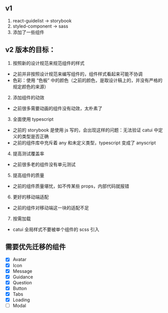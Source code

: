 ## v1 
1. react-guidelist -> storybook
2. styled-component -> sass
3. 添加了一些组件

## v2 版本的目标：
1. 按照新的设计规范来规范组件的样式
- 之前并非按照设计规范来编写组件的，组件样式看起来可能不协调
- 色彩：使用 “色板” 中的颜色（之前的颜色，是取设计稿上的，并没有严格的规定颜色的来源）

2. 添加组件的动效
- 之前很多需要动画的组件没有动效，太朴素了

3. 全面使用 typescript
- 之前的 storybook 是使用 js 写的，会出现这样的问题：无法验证 catui 中定义的类型是否正确
- 之前的组件库中充斥着 any 和未定义类型，typescript 变成了 anyscript

4. 提高测试覆盖率
- 之前很多老的组件没有单元测试

5. 提高组件的质量
- 之前的组件质量堪忧，如不传某些 props，内部代码就报错

6. 更好的移动端适配
- 之前的组件对移动端这一块的适配不足

7. 按需加载
- catui 全局样式不要被单个组件的 scss 引入

## 需要优先迁移的组件
- [x] Avatar
- [x] Icon
- [x] Message
- [x] Guidance
- [x] Question
- [x] Button
- [x] Tabs
- [x] Loading
- [ ] Modal